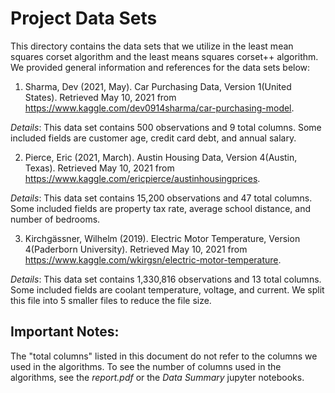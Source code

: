 # Project Data Sets

This directory contains the data sets that we utilize in the least mean squares corset algorithm and the least means squares corset++ algorithm. We provided general information and references for the data sets below:

1. Sharma, Dev (2021, May). Car Purchasing Data, Version 1(United States). Retrieved May 10, 2021 from https://www.kaggle.com/dev0914sharma/car-purchasing-model. 

*Details*: This data set contains 500 observations and 9 total columns. Some included fields are customer age, credit card debt, and annual salary.


2. Pierce, Eric (2021, March). Austin Housing Data, Version 4(Austin, Texas). Retrieved May 10, 2021 from https://www.kaggle.com/ericpierce/austinhousingprices. 


*Details*: This data set contains 15,200 observations and 47 total columns. Some included fields are property tax rate, average school distance, and number of bedrooms.


3. Kirchgässner, Wilhelm (2019). Electric Motor Temperature, Version 4(Paderborn University). Retrieved May 10, 2021 from https://www.kaggle.com/wkirgsn/electric-motor-temperature.

*Details*: This data set contains 1,330,816 observations and 13 total columns. Some included fields are coolant temperature, voltage, and current. We split this file into 5 smaller files to reduce the file size.


## Important Notes: 
The "total columns" listed in this document do not refer to the columns we used in the algorithms. To see the number of columns used in the algorithms, see the *report.pdf* or the *Data Summary* jupyter notebooks.
